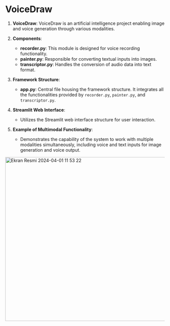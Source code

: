 # VoiceDraw

1. **VoiceDraw**: VoiceDraw is an artificial intelligence project enabling image and voice generation through various modalities.
  
2. **Components**:
   - **recorder.py**: This module is designed for voice recording functionality.
   - **painter.py**: Responsible for converting textual inputs into images.
   - **transcriptor.py**: Handles the conversion of audio data into text format.
  
3. **Framework Structure**:
   - **app.py**: Central file housing the framework structure. It integrates all the functionalities provided by `recorder.py`, `painter.py`, and `transcriptor.py`.
  
4. **Streamlit Web Interface**:
   - Utilizes the Streamlit web interface structure for user interaction.
  
5. **Example of Multimodal Functionality**:
   - Demonstrates the capability of the system to work with multiple modalities simultaneously, including voice and text inputs for image generation and voice output.
  
   
  
<img width="519" alt="Ekran Resmi 2024-04-01 11 53 22" src="https://github.com/mesudepolat/generative-ai/assets/61362079/745e5865-fa9c-44a9-8d2e-45608e3a980d">
